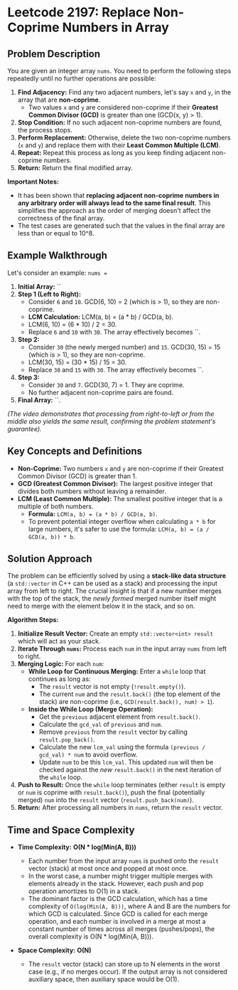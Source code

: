 
# Leetcode 2197: Replace Non-Coprime Numbers in Array

## Problem Description

You are given an integer array `nums`. You need to perform the following steps repeatedly until no further operations are possible:

1.  **Find Adjacency:** Find any two adjacent numbers, let's say `x` and `y`, in the array that are **non-coprime**.
    *   Two values `x` and `y` are considered non-coprime if their **Greatest Common Divisor (GCD)** is greater than one (GCD(x, y) > 1).
2.  **Stop Condition:** If no such adjacent non-coprime numbers are found, the process stops.
3.  **Perform Replacement:** Otherwise, delete the two non-coprime numbers (`x` and `y`) and replace them with their **Least Common Multiple (LCM)**.
4.  **Repeat:** Repeat this process as long as you keep finding adjacent non-coprime numbers.
5.  **Return:** Return the final modified array.

**Important Notes:**
*   It has been shown that **replacing adjacent non-coprime numbers in any arbitrary order will always lead to the same final result**. This simplifies the approach as the order of merging doesn't affect the correctness of the final array.
*   The test cases are generated such that the values in the final array are less than or equal to 10^8.

## Example Walkthrough

Let's consider an example: `nums =`

1.  **Initial Array:** ``
2.  **Step 1 (Left to Right):**
    *   Consider `6` and `10`. GCD(6, 10) = 2 (which is > 1), so they are non-coprime.
    *   **LCM Calculation:** LCM(a, b) = (a * b) / GCD(a, b).
    *   LCM(6, 10) = (6 * 10) / 2 = 30.
    *   Replace `6` and `10` with `30`. The array effectively becomes ``.
3.  **Step 2:**
    *   Consider `30` (the newly merged number) and `15`. GCD(30, 15) = 15 (which is > 1), so they are non-coprime.
    *   LCM(30, 15) = (30 * 15) / 15 = 30.
    *   Replace `30` and `15` with `30`. The array effectively becomes ``.
4.  **Step 3:**
    *   Consider `30` and `7`. GCD(30, 7) = 1. They are coprime.
    *   No further adjacent non-coprime pairs are found.
5.  **Final Array:** ``.

*(The video demonstrates that processing from right-to-left or from the middle also yields the same result, confirming the problem statement's guarantee).*

## Key Concepts and Definitions

*   **Non-Coprime:** Two numbers `x` and `y` are non-coprime if their Greatest Common Divisor (GCD) is greater than 1.
*   **GCD (Greatest Common Divisor):** The largest positive integer that divides both numbers without leaving a remainder.
*   **LCM (Least Common Multiple):** The smallest positive integer that is a multiple of both numbers.
    *   **Formula:** `LCM(a, b) = (a * b) / GCD(a, b)`.
    *   To prevent potential integer overflow when calculating `a * b` for large numbers, it's safer to use the formula: `LCM(a, b) = (a / GCD(a, b)) * b`.

## Solution Approach

The problem can be efficiently solved by using a **stack-like data structure** (a `std::vector` in C++ can be used as a stack) and processing the input array from left to right. The crucial insight is that if a new number merges with the top of the stack, the *newly formed* merged number itself might need to merge with the element below it in the stack, and so on.

**Algorithm Steps:**

1.  **Initialize Result Vector:** Create an empty `std::vector<int> result` which will act as your stack.
2.  **Iterate Through `nums`:** Process each `num` in the input array `nums` from left to right.
3.  **Merging Logic:** For each `num`:
    *   **While Loop for Continuous Merging:** Enter a `while` loop that continues as long as:
        *   The `result` vector is not empty (`!result.empty()`).
        *   The current `num` and the `result.back()` (the top element of the stack) are non-coprime (i.e., `GCD(result.back(), num) > 1`).
    *   **Inside the While Loop (Merge Operation):**
        *   Get the `previous` adjacent element from `result.back()`.
        *   Calculate the `gcd_val` of `previous` and `num`.
        *   Remove `previous` from the `result` vector by calling `result.pop_back()`.
        *   Calculate the new `lcm_val` using the formula `(previous / gcd_val) * num` to avoid overflow.
        *   Update `num` to be this `lcm_val`. This updated `num` will then be checked against the *new* `result.back()` in the next iteration of the `while` loop.
4.  **Push to Result:** Once the `while` loop terminates (either `result` is empty or `num` is coprime with `result.back()`), push the final (potentially merged) `num` into the `result` vector (`result.push_back(num)`).
5.  **Return:** After processing all numbers in `nums`, return the `result` vector.

## Time and Space Complexity

*   **Time Complexity:** **O(N * log(Min(A, B)))**
    *   Each number from the input array `nums` is pushed onto the `result` vector (stack) at most once and popped at most once.
    *   In the worst case, a number might trigger multiple merges with elements already in the stack. However, each push and pop operation amortizes to O(1) in a stack.
    *   The dominant factor is the GCD calculation, which has a time complexity of `O(log(Min(A, B)))`, where A and B are the numbers for which GCD is calculated. Since GCD is called for each merge operation, and each number is involved in a merge at most a constant number of times across all merges (pushes/pops), the overall complexity is O(N * log(Min(A, B))).

*   **Space Complexity:** **O(N)**
    *   The `result` vector (stack) can store up to N elements in the worst case (e.g., if no merges occur). If the output array is not considered auxiliary space, then auxiliary space would be O(1).
```